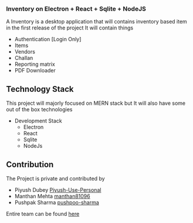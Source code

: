 ### Inventory on Electron + React + Sqlite + NodeJS
A Inventory is a desktop application that will contains inventory based item in the first release of the project
It will contain things
- Authentication [Login Only]
- Items
- Vendors
- Challan
- Reporting matrix
- PDF Downloader

## Technology Stack
This project will majorly focused on MERN stack but It will also have some out of the box technologies
- Development Stack
  - Electron
  - React
  - Sqlite
  - NodeJs

## Contribution
The Project is private and contributed by 
- Piyush Dubey [Piyush-Use-Personal](https://github.com/Piyush-Use-Personal)
- Manthan Mehta [manthan81096](https://github.com/manthan81096)
- Pushpak Sharma [pushpoo-sharma](https://github.com/pushoo-sharma)

Entire team can be found [here](https://github.com/Classy-Endevours)
